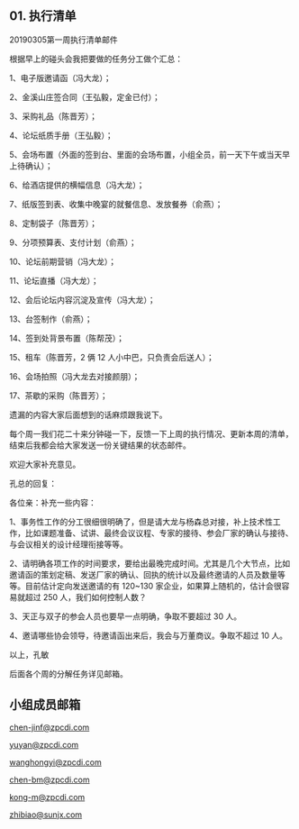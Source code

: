 ## 01. 执行清单

20190305第一周执行清单邮件

根据早上的碰头会我把要做的任务分工做个汇总：
 
1、电子版邀请函（冯大龙）；
 
2、金溪山庄签合同（王弘毅，定金已付）；
 
3、采购礼品（陈晋芳）；
 
4、论坛纸质手册（王弘毅）；
 
5、会场布置（外面的签到台、里面的会场布置，小组全员，前一天下午或当天早上待确认）；
 
6、给酒店提供的横幅信息（冯大龙）；
 
7、纸版签到表、收集中晚宴的就餐信息、发放餐券（俞燕）；
 
8、定制袋子（陈晋芳）；
 
9、分项预算表、支付计划（俞燕）；
 
10、论坛前期营销（冯大龙）；
 
11、论坛直播（冯大龙）；
 
12、会后论坛内容沉淀及宣传（冯大龙）；
 
13、台签制作（俞燕）；
 
14、签到处背景布置（陈帮茂）；
 
15、租车（陈晋芳，2 俩 12 人小中巴，只负责会后送人）；
 
16、会场拍照（冯大龙去对接颜朋）；
 
17、茶歇的采购（陈晋芳）；
 
遗漏的内容大家后面想到的话麻烦跟我说下。
 
每个周一我们花二十来分钟碰一下，反馈一下上周的执行情况、更新本周的清单，结束后我都会给大家发送一份关键结果的状态邮件。
 
欢迎大家补充意见。

孔总的回复：

 各位亲：补充一些内容：
 
1、事务性工作的分工很细很明确了，但是请大龙与杨森总对接，补上技术性工作，比如课题准备、试讲、最终会议议程、专家的接待、参会厂家的确认与接待、与会议相关的设计经理衔接等等。

2、请明确各项工作的时间要求，要给出最晚完成时间。尤其是几个大节点，比如邀请函的策划定稿、发送厂家的确认、回执的统计以及最终邀请的人员及数量等等。目前估计定向发送邀请的有 120~130 家企业，如果算上随机的，估计会很容易就超过 250 人，我们如何控制人数？

3、天正与双子的参会人员也要早一点明确，争取不要超过 30 人。

4、邀请哪些协会领导，待邀请函出来后，我会与万董商议。争取不超过 10 人。
 
以上，孔敏

后面各个周的分解任务详见邮箱。

## 小组成员邮箱

chen-jinf@zpcdi.com
 
yuyan@zpcdi.com
 
wanghongyi@zpcdi.com
 
chen-bm@zpcdi.com
 
kong-m@zpcdi.com
 
zhibiao@sunjx.com

